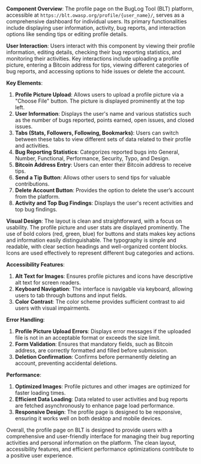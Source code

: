 **Component Overview**:
The profile page on the BugLog Tool (BLT) platform, accessible at `https://blt.owasp.org/profile/{user_name}/`, serves as a comprehensive dashboard for individual users. Its primary functionalities include displaying user information, activity, bug reports, and interaction options like sending tips or editing profile details.

**User Interaction**:
Users interact with this component by viewing their profile information, editing details, checking their bug reporting statistics, and monitoring their activities. Key interactions include uploading a profile picture, entering a Bitcoin address for tips, viewing different categories of bug reports, and accessing options to hide issues or delete the account.

**Key Elements**:
1. **Profile Picture Upload**: Allows users to upload a profile picture via a "Choose File" button. The picture is displayed prominently at the top left.
2. **User Information**: Displays the user's name and various statistics such as the number of bugs reported, points earned, open issues, and closed issues.
3. **Tabs (Stats, Followers, Following, Bookmarks)**: Users can switch between these tabs to view different sets of data related to their profile and activities.
4. **Bug Reporting Statistics**: Categorizes reported bugs into General, Number, Functional, Performance, Security, Typo, and Design.
5. **Bitcoin Address Entry**: Users can enter their Bitcoin address to receive tips.
6. **Send a Tip Button**: Allows other users to send tips for valuable contributions.
7. **Delete Account Button**: Provides the option to delete the user’s account from the platform.
8. **Activity and Top Bug Findings**: Displays the user's recent activities and top bug findings.

**Visual Design**:
The layout is clean and straightforward, with a focus on usability. The profile picture and user stats are displayed prominently. The use of bold colors (red, green, blue) for buttons and stats makes key actions and information easily distinguishable. The typography is simple and readable, with clear section headings and well-organized content blocks. Icons are used effectively to represent different bug categories and actions.

**Accessibility Features**:
1. **Alt Text for Images**: Ensures profile pictures and icons have descriptive alt text for screen readers.
2. **Keyboard Navigation**: The interface is navigable via keyboard, allowing users to tab through buttons and input fields.
3. **Color Contrast**: The color scheme provides sufficient contrast to aid users with visual impairments.

**Error Handling**:
1. **Profile Picture Upload Errors**: Displays error messages if the uploaded file is not in an acceptable format or exceeds the size limit.
2. **Form Validation**: Ensures that mandatory fields, such as Bitcoin address, are correctly formatted and filled before submission.
3. **Deletion Confirmation**: Confirms before permanently deleting an account, preventing accidental deletions.

**Performance**:
1. **Optimized Images**: Profile pictures and other images are optimized for faster loading times.
2. **Efficient Data Loading**: Data related to user activities and bug reports are fetched asynchronously to enhance page load performance.
3. **Responsive Design**: The profile page is designed to be responsive, ensuring it works well on both desktop and mobile devices.

Overall, the profile page on BLT is designed to provide users with a comprehensive and user-friendly interface for managing their bug reporting activities and personal information on the platform. The clean layout, accessibility features, and efficient performance optimizations contribute to a positive user experience.
